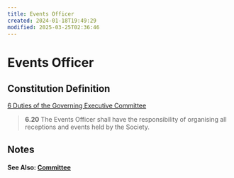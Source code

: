 ```yaml
---
title: Events Officer
created: 2024-01-18T19:49:29
modified: 2025-03-25T02:36:46
---
```


# Events Officer

## Constitution Definition

[6 Duties of the Governing Executive Committee](../documents/Constitution.md#6%20Duties%20of%20the%20Governing%20Executive%20Committee)

>**6.20** The Events Officer shall have the responsibility of organising all receptions and events held by the Society.

## Notes

#### See Also: [Committee](Committee.md)
